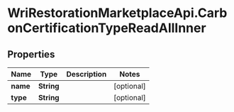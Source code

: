 # WriRestorationMarketplaceApi.CarbonCertificationTypeReadAllInner

## Properties
Name | Type | Description | Notes
------------ | ------------- | ------------- | -------------
**name** | **String** |  | [optional] 
**type** | **String** |  | [optional] 


